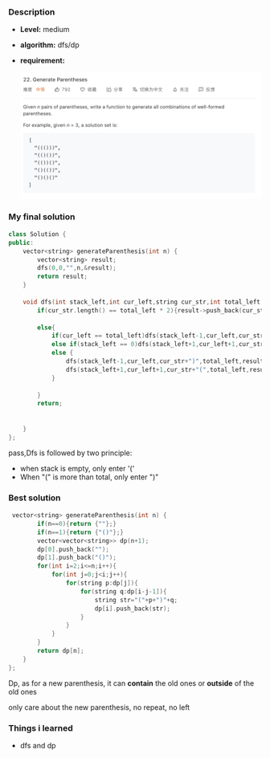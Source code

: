 ### Description

* **Level:** medium

* **algorithm:** dfs/dp

* **requirement:** 

  ![](images/22.png)



### My final solution

```c++
class Solution {
public:
    vector<string> generateParenthesis(int n) {
        vector<string> result;
        dfs(0,0,"",n,&result);
        return result;
    }

    void dfs(int stack_left,int cur_left,string cur_str,int total_left,vector<string> *result){
        if(cur_str.length() == total_left * 2){result->push_back(cur_str);return;}

        else{
            if(cur_left == total_left)dfs(stack_left-1,cur_left,cur_str+")",total_left,result);
            else if(stack_left == 0)dfs(stack_left+1,cur_left+1,cur_str+"(",total_left,result);
            else {
                dfs(stack_left-1,cur_left,cur_str+")",total_left,result);
                dfs(stack_left+1,cur_left+1,cur_str+"(",total_left,result);
            }
           
        }
        return;

        
    }
};
```

pass,Dfs is followed by two principle:

* when stack is empty, only enter '('
* When "(" is more than total, only enter ")"

### Best solution

```C++
 vector<string> generateParenthesis(int n) {
        if(n==0){return {""};}
        if(n==1){return {"()"};}
        vector<vector<string>> dp(n+1);
        dp[0].push_back("");
        dp[1].push_back("()");
        for(int i=2;i<=n;i++){
            for(int j=0;j<i;j++){
                for(string p:dp[j]){
                    for(string q:dp[i-j-1]){
                        string str="("+p+")"+q;
                        dp[i].push_back(str);
                    }
                }
            }
        }
        return dp[n];
    }
};
```

Dp, as for a new parenthesis, it can **contain** the old ones or **outside** of the old ones

only care about the new parenthesis, no repeat, no left

### Things i learned

* dfs and dp




















